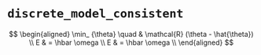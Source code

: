 # `discrete_model_consistent`

$$
\begin{aligned}
 \min_ {\theta} \quad & \mathcal{R} (\theta - \hat{\theta}) \\ 
 E & = \hbar \omega \\
 E & = \hbar \omega \\ 
\end{aligned}
$$
